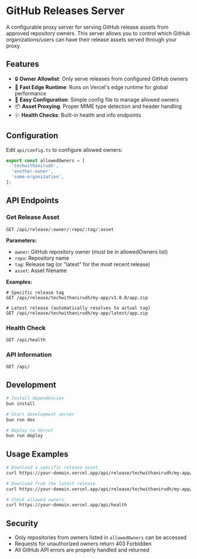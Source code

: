 # GitHub Releases Server

A configurable proxy server for serving GitHub release assets from approved repository owners. This server allows you to control which GitHub organizations/users can have their release assets served through your proxy.

## Features

- 🔒 **Owner Allowlist**: Only serve releases from configured GitHub owners
- 🚀 **Fast Edge Runtime**: Runs on Vercel's edge runtime for global performance
- 🔧 **Easy Configuration**: Simple config file to manage allowed owners
- 📦 **Asset Proxying**: Proper MIME type detection and header handling
- 🩺 **Health Checks**: Built-in health and info endpoints

## Configuration

Edit `api/config.ts` to configure allowed owners:

```typescript
export const allowedOwners = [
  'techwithanirudh',
  'another-owner',
  'some-organization',
];
```

## API Endpoints

### Get Release Asset
```
GET /api/release/:owner/:repo/:tag/:asset
```

**Parameters:**
- `owner`: GitHub repository owner (must be in allowedOwners list)
- `repo`: Repository name
- `tag`: Release tag (or "latest" for the most recent release)
- `asset`: Asset filename

**Examples:**
```
# Specific release tag
GET /api/release/techwithanirudh/my-app/v1.0.0/app.zip

# Latest release (automatically resolves to actual tag)
GET /api/release/techwithanirudh/my-app/latest/app.zip
```

### Health Check
```
GET /api/health
```

### API Information
```
GET /api/
```

## Development

```bash
# Install dependencies
bun install

# Start development server
bun run dev

# Deploy to Vercel
bun run deploy
```

## Usage Examples

```bash
# Download a specific release asset
curl https://your-domain.vercel.app/api/release/techwithanirudh/my-app/v1.0.0/app.zip

# Download from the latest release
curl https://your-domain.vercel.app/api/release/techwithanirudh/my-app/latest/app.zip

# Check allowed owners
curl https://your-domain.vercel.app/api/health
```

## Security

- Only repositories from owners listed in `allowedOwners` can be accessed
- Requests for unauthorized owners return 403 Forbidden
- All GitHub API errors are properly handled and returned
